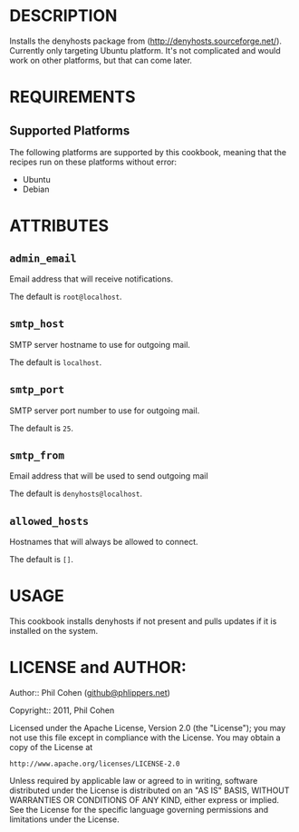 # DESCRIPTION

Installs the denyhosts package from (http://denyhosts.sourceforge.net/). Currently only targeting Ubuntu platform. It's not complicated and would work on other platforms, but that can come later.


# REQUIREMENTS

## Supported Platforms

The following platforms are supported by this cookbook, meaning that the recipes run on these platforms without error:

* Ubuntu
* Debian


# ATTRIBUTES

## `admin_email`

Email address that will receive notifications.

The default is `root@localhost`.

## `smtp_host`

SMTP server hostname to use for outgoing mail.

The default is `localhost`.

## `smtp_port`

SMTP server port number to use for outgoing mail.

The default is `25`.

## `smtp_from`

Email address that will be used to send outgoing mail

The default is `denyhosts@localhost`.

## `allowed_hosts`

Hostnames that will always be allowed to connect.

The default is `[]`.


# USAGE

This cookbook installs denyhosts if not present and pulls updates if it is installed on the system.


# LICENSE and AUTHOR:

Author:: Phil Cohen (<github@phlippers.net>)

Copyright:: 2011, Phil Cohen

Licensed under the Apache License, Version 2.0 (the "License");
you may not use this file except in compliance with the License.
You may obtain a copy of the License at

    http://www.apache.org/licenses/LICENSE-2.0

Unless required by applicable law or agreed to in writing, software
distributed under the License is distributed on an "AS IS" BASIS,
WITHOUT WARRANTIES OR CONDITIONS OF ANY KIND, either express or implied.
See the License for the specific language governing permissions and
limitations under the License.
